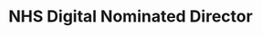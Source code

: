---
name: Peter Coates
photo: '/img/Peter150.png'
title: NHS Digital Nominated Director
bio: Peter is passionate about making improvements for patients and clinicians through better use of IT, he is the NHS Digital nominated Director on the Apperta Board to provide national strategic insight.
---